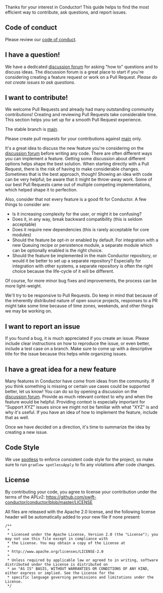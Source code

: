 Thanks for your interest in Conductor!
This guide helps to find the most efficient way to contribute, ask questions, and report issues.

Code of conduct
-----

Please review our [code of conduct](CODE_OF_CONDUCT.md).

I have a question!
-----

We have a dedicated [discussion forum](https://github.com/swift-conductor/conductor/discussions) for asking "how to" questions and to discuss ideas. 
The discussion forum is a great place to start if you're considering creating a feature request or work on a Pull Request.
*Please do not create issues to ask questions.*



I want to contribute!
------

We welcome Pull Requests and already had many outstanding community contributions!
Creating and reviewing Pull Requests take considerable time. This section helps you set up for a smooth Pull Request experience.

The stable branch is [main](https://github.com/swift-conductor/conductor-community/tree/main).

Please create pull requests for your contributions against [main](https://github.com/swift-conductor/conductor-community/tree/main) only.

It's a great idea to discuss the new feature you're considering on the [discussion forum](https://github.com/swift-conductor/conductor/discussions) before writing any code. There are often different ways you can implement a feature. Getting some discussion about different options helps shape the best solution. When starting directly with a Pull Request, there is the risk of having to make considerable changes. Sometimes that is the best approach, though! Showing an idea with code can be very helpful; be aware that it might be throw-away work. Some of our best Pull Requests came out of multiple competing implementations, which helped shape it to perfection.

Also, consider that not every feature is a good fit for Conductor. A few things to consider are:

* Is it increasing complexity for the user, or might it be confusing?
* Does it, in any way, break backward compatibility (this is seldom acceptable)
* Does it require new dependencies (this is rarely acceptable for core modules)
* Should the feature be opt-in or enabled by default. For integration with a new Queuing recipe or persistence module, a separate module which can be optionally enabled is the right choice.
* Should the feature be implemented in the main Conductor repository, or would it be better to set up a separate repository? Especially for integration with other systems, a separate repository is often the right choice because the life-cycle of it will be different.

Of course, for more minor bug fixes and improvements, the process can be more light-weight.

We'll try to be responsive to Pull Requests. Do keep in mind that because of the inherently distributed nature of open source projects, responses to a PR might take some time because of time zones, weekends, and other things we may be working on.

I want to report an issue
-----

If you found a bug, it is much appreciated if you create an issue. Please include clear instructions on how to reproduce the issue, or even better, include a test case on a branch. Make sure to come up with a descriptive title for the issue because this helps while organizing issues.

I have a great idea for a new feature
----
Many features in Conductor have come from ideas from the community. If you think something is missing or certain use cases could be supported better, let us know! You can do so by opening a discussion on the [discussion forum](https://github.com/swift-conductor/conductor/discussions). Provide as much relevant context to why and when the feature would be helpful. Providing context is especially important for "Support XYZ" issues since we might not be familiar with what "XYZ" is and why it's useful. If you have an idea of how to implement the feature, include that as well.

Once we have decided on a direction, it's time to summarize the idea by creating a new issue.

## Code Style
We use [spotless](https://github.com/diffplug/spotless) to enforce consistent code style for the project, so make sure to run `gradlew spotlessApply` to fix any violations after code changes.

## License

By contributing your code, you agree to license your contribution under the terms of the APLv2: https://github.com/swift-conductor/conductor/blob/master/LICENSE

All files are released with the Apache 2.0 license, and the following license header will be automatically added to your new file if none present:

```
/**
 *
 * Licensed under the Apache License, Version 2.0 (the "License"); you may not use this file except in compliance with
 * the License. You may obtain a copy of the License at
 *
 * http://www.apache.org/licenses/LICENSE-2.0
 *
 * Unless required by applicable law or agreed to in writing, software distributed under the License is distributed on
 * an "AS IS" BASIS, WITHOUT WARRANTIES OR CONDITIONS OF ANY KIND, either express or implied. See the License for the
 * specific language governing permissions and limitations under the License.
 */
```